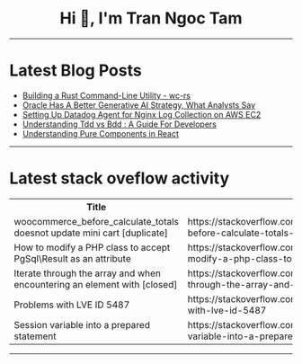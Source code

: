 <h1 align="center">Hi 👋, I'm Tran Ngoc Tam</h1>

---

# Latest Blog Posts 
<!-- BLOG-POST-LIST:START -->
- [Building a Rust Command-Line Utility - wc-rs](https://dev.to/gauravgahlot/building-a-rust-command-line-utility-wc-rs-3ga6)
- [Oracle Has A Better Generative AI Strategy, What Analysts Say](https://dev.to/astutemarketing/oracle-has-a-better-generative-ai-strategy-what-analysts-say-6jh)
- [Setting Up Datadog Agent for Nginx Log Collection on AWS EC2](https://dev.to/manojspace/setting-up-datadog-agent-for-nginx-log-collection-on-aws-ec2-1bjj)
- [Understanding Tdd vs Bdd : A Guide For Developers](https://dev.to/keploy/understanding-tdd-vs-bdd-a-guide-for-developers-5e68)
- [Understanding Pure Components in React](https://dev.to/code_master/understanding-pure-components-in-react-14le)
<!-- BLOG-POST-LIST:END -->

---

# Latest stack oveflow activity
<table>
  <tr><th>Title</th><th>Link</th></tr>
  <!-- STACKOVERFLOW:START --><tr><td>woocommerce_before_calculate_totals doesnot update mini cart [duplicate]</td><td>https://stackoverflow.com/questions/78796209/woocommerce-before-calculate-totals-doesnot-update-mini-cart</td></tr><tr><td>How to modify a PHP class to accept PgSql\Result as an attribute</td><td>https://stackoverflow.com/questions/78796131/how-to-modify-a-php-class-to-accept-pgsql-result-as-an-attribute</td></tr><tr><td>Iterate through the array and when encountering an element with [closed]</td><td>https://stackoverflow.com/questions/78796062/iterate-through-the-array-and-when-encountering-an-element-with</td></tr><tr><td>Problems with LVE ID 5487</td><td>https://stackoverflow.com/questions/78796018/problems-with-lve-id-5487</td></tr><tr><td>Session variable into a prepared statement</td><td>https://stackoverflow.com/questions/78795856/session-variable-into-a-prepared-statement</td></tr><!-- STACKOVERFLOW:END -->
</table>

---



